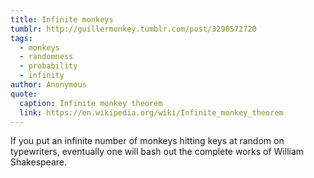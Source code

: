 ```yaml
---
title: Infinite monkeys
tumblr: http://guillermonkey.tumblr.com/post/3290572720
tags:
  - monkeys
  - randomness
  - probability
  - infinity
author: Anonymous
quote:
  caption: Infinite monkey theorem
  link: https://en.wikipedia.org/wiki/Infinite_monkey_theorem
---
```


If you put an infinite number of monkeys hitting keys at random on typewriters, eventually one will bash out the complete works of William Shakespeare.
